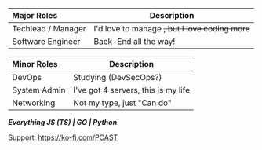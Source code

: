 <!-- [![P-CAST GitHub stats](https://github-readme-stats.vercel.app/api?username=P-CAST&hide=stars&count_private=true&show_icons=true&icon_color=DD6387&theme=dracula)](https://github.com/P-CAST) -->

| Major Roles | Description |
| :-- | --- |
| Techlead / Manager | I'd love to manage ~~, but I love coding more~~ |
| Software Engineer | Back-End all the way! |

| Minor Roles | Description |
| :-- | --- |
| DevOps | Studying (DevSecOps?) |
| System Admin | I've got 4 servers, this is my life |
| Networking | Not my type, just "Can do" |



***Everything JS (TS) | GO | Python***


Support: https://ko-fi.com/PCAST
